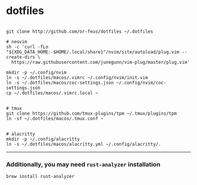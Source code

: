 # dotfiles



```

git clone http://github.com/or-feus/dotfiles ~/.dotfiles

# neovim
sh -c 'curl -fLo "${XDG_DATA_HOME:-$HOME/.local/share}"/nvim/site/autoload/plug.vim --create-dirs \
  https://raw.githubusercontent.com/junegunn/vim-plug/master/plug.vim'

mkdir -p ~/.config/nvim
ln -s ~/.dotfiles/macos/.vimrc ~/.config/nvim/init.vim
ln -s ~/.dotfiles/macos/coc-settings.json ~/.config/nvim/coc-settings.json
cp ~/.dotfiles/macos/.vimrc.local ~


# tmux
git clone https://github.com/tmux-plugins/tpm ~/.tmux/plugins/tpm
ln -sf ~/.dotfiles/macos/.tmux.conf ~


# alacritty
mkdir -p ~/.config/alacritty
ln -s ~/.dotfiles/macos/alacritty.yml ~/.config/alacritty/.
```
---
### Additionally, you may need `rust-analyzer` installation

`brew install rust-analyzer`
